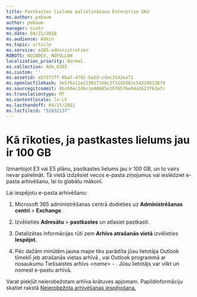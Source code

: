 ```yaml
---
title: Pastkastes lieluma palielināšana Enterprise SKU
ms.author: pebaum
author: pebaum
manager: scotv
ms.date: 04/21/2020
ms.audience: Admin
ms.topic: article
ms.service: o365-administration
ROBOTS: NOINDEX, NOFOLLOW
localization_priority: Normal
ms.collection: Adm_O365
ms.custom: ''
ms.assetid: e57572ff-0ba7-4782-ba5d-cdac3142ea71
ms.openlocfilehash: 3e576a11e223917160c2f31d3d83c54329013879
ms.sourcegitcommit: 8bc60ec34bc1e40685e3976576e04a2623f63a7c
ms.translationtype: MT
ms.contentlocale: lv-LV
ms.lasthandoff: 04/15/2021
ms.locfileid: "51832137"
---
```

# <a name="what-to-do-if-your-mailbox-size-is-already-100gb"></a>Kā rīkoties, ja pastkastes lielums jau ir 100 GB

Izmantojot E3 vai E5 plānu, pastkastes lielums jau ir 100 GB, un to vairs nevar palielināt. Tā vietā izdzēsiet vecos e-pasta ziņojumus vai ieslēdziet e-pasta arhivēšanu, lai to glabātu mākonī. 
  
Lai iespējotu e-pasta arhivēšanu:
  
1. Microsoft 365 administrēšanas centrā dodieties uz **Administrēšanas centri** \> **Exchange**. 
    
2. Izvēlieties **Adresātu** \> **pastkastes** un atlasiet pastkasti. 
    
3. Detalizētas informācijas rūtī zem **Arhīvs atrašanās vietā** izvēlieties **Iespējot**. 
    
4. Pēc dažām minūtēm jauna mape tiks parādīta jūsu lietotāja Outlook tīmeklī jeb atrašanās vietas arhīvā *,* vai Outlook programmā ar nosaukumu Tiešsaistes arhīvs *\<name\> -* . Jūsu lietotājs var vilkt un nomest e-pastu arhīvā. 
    
Varat piekļūt neierobežotam arhīva krātuves apjomam. Papildinformāciju skatiet rakstā [Neierobežota arhivēšanas iespējošana.](https://docs.microsoft.com/microsoft-365/compliance/enable-unlimited-archiving)
  

